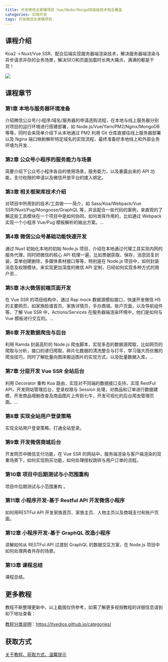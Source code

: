 ```yaml
---
title: 开发微信全家桶项目 Vue/Node/MongoDB高级技术栈全覆盖
categories: 后端开发
tags: 开发微信全家桶项目
---
```


## 课程介绍

Koa2 ＋Nuxt/Vue SSR、配合后端实现服务器端渲染技术，解决服务器端渲染与异步请求并存的业务场景，解决SEO和页面加载时长两大痛点，满满的都是干货！

![](http://oqn6ggw87.bkt.clouddn.com/开发微信全家桶项目.png)

<!--more-->

## 课程章节

### 第1章 本地与服务器环境准备

介绍微信公众号/小程序/域名/服务器的申请选购流程，在本地与线上服务器分别对项目的运行环境进行搭建部署，如 Node.js/Vue/Yarn/PM2/Nginx/MongoDB 等等，同时会来简单介绍下从本地通过 PM2 利用 Git 仓库直接往线上服务器部署以及 Nginx 端口映射解析特定域名的实现流程，最终准备好本地线上和外部业务环境为开发...

### 第2章 公众号小程序的服务能力与场景

简要介绍下公众号小程序各自的使用场景，服务能力，以及暴露出来的 API 功能，支付权限的申请以及微信开放平台的接入绑定。

### 第3章 相关框架库技术介绍

对项目中所用到的技术/工具做一一简介，如 Sass/Koa/Webpack/Vue SSR/Nuxt/Pug/Mongoose/GraphQL 等，并且配合一些代码的案例，来直观的了解这些工具模块在一个项目中是如何协同，如何发挥作用的，比如通过 Webpack 实现一个小程序 Vue/Pug 模板解析的输出方案。...

### 第4章 微信公众号基础功能快速开发

通过 Nuxt 初始化本地的初始 Node.js 项目，介绍在本地通过代理工具实现内网的服务代理，同时把微信的核心 API 梳理一遍，比如票据获取、保存，消息回复封装，菜单创建删除，多媒体素材接口等等，特别是在 Node.js 项目中，如何封装消息及权限模块，来实现更加深度的微信 API 定制，已经如何实现多种方式的用户资...

### 第5章 冰火微信前端页面开发

在 Vue SSR 的项目结构中，通过 Rap mock 数据源模拟接口，快速开发微信 H5 的主要网页，如家族脸谱首页、家族详情页，手办商城、账户页面，以及导航组件等，了解 Vue SSR 中，Actions/Services 在服务器端渲染环境中，他们是如何与 Vue 模板进行交互的。...

### 第6章 开发数据爬虫与后台

利用 Ramda 封装高阶的 Node.js 爬虫脚本，实现多态的数据源爬取，比如网页的爬取与分析，接口的递归爬取，碎片化数据的清洗整合与打平，学习强大而优雅的爬虫技巧，同时了解批量向图床搬运图片的实现方式，以及批量数据入库。...

### 第7章 分层开发 Vue SSR 全站后台

利用 Decorator 重构 Koa 路由，实现对不同端的数据接口支持，实现 RestFul API，开发网站管理后台，登录权限与 Session 处理，对商品和订单进行数据建模，开发商品增删改查及商品图片上传到七牛，开发可视化的后台爬虫管理页面。...

### 第8章 实现全站用户登录策略

实现全站用户登录策略，打通全站登录。

### 第9章 开发微信商城后台

开发网页中微信支付功能，在 Vue SSR 的网站中，服务端渲染与客户端渲染的双重场景下，如何实现购买功能，如何处理授权跳转与用户订单的流程。

### 第10章 项目中后期测试与小范围重构

项目中后期测试与小范围重构 。

### 第11章 小程序开发-基于 Restful API 开发微信小程序

如何用RESTFul API 开发家族首页、家族主页、人物主页以及商城支付和账户页面。

### 第12章 小程序开发-基于 GraphQL 改造小程序

讲解如何从 RESTFul API 过渡到 GraphQL 的数据交互方案，在 Node.js 项目中如何处理两者共存的场景。

### 第13章 课程总结

课程总结。

## 更多教程

教程不断整理更新中，以上截图仅供参考，如需了解更多视频教程的详细信息请到如下地址查看：

[教程分类说明](https://itvedios.github.io/categories/)：<https://itvedios.github.io/categories/>

## 获取方式

[关于教程、获取方式、温馨提示](https://itvedios.github.io/about/)